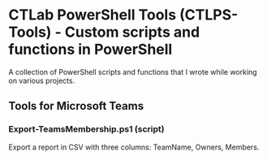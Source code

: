 # CTLab PowerShell Tools (CTLPS-Tools) - Custom scripts and functions in PowerShell
A collection of PowerShell scripts and functions that I wrote while working on various projects.

## Tools for Microsoft Teams
### Export-TeamsMembership.ps1 (script)
Export a report in CSV with three columns: TeamName, Owners, Members.

